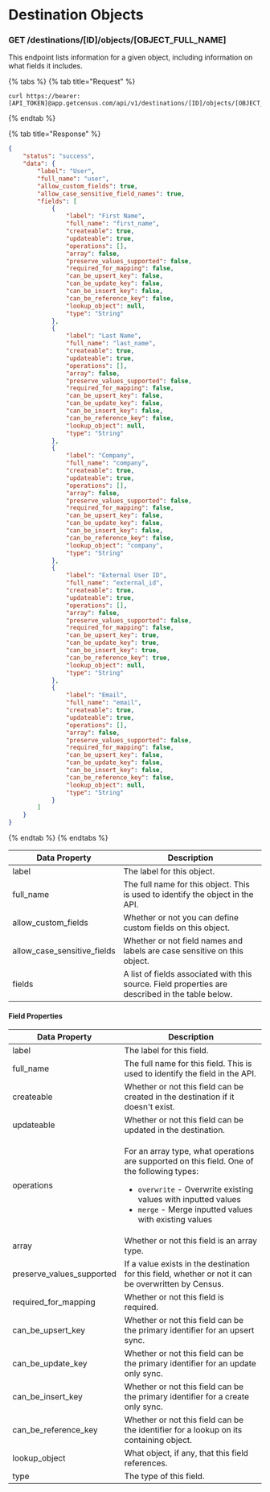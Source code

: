 # Destination Objects

### GET /destinations/\[ID]/objects/\[OBJECT\_FULL\_NAME]

This endpoint lists information for a given object, including information on what fields it includes.

{% tabs %}
{% tab title="Request" %}
```
curl https://bearer:[API_TOKEN]@app.getcensus.com/api/v1/destinations/[ID]/objects/[OBJECT_FULL_NAME]
```
{% endtab %}

{% tab title="Response" %}
```json
{
    "status": "success",
    "data": {
        "label": "User",
        "full_name": "user",
        "allow_custom_fields": true,
        "allow_case_sensitive_field_names": true,
        "fields": [
            {
                "label": "First Name",
                "full_name": "first_name",
                "createable": true,
                "updateable": true,
                "operations": [],
                "array": false,
                "preserve_values_supported": false,
                "required_for_mapping": false,
                "can_be_upsert_key": false,
                "can_be_update_key": false,
                "can_be_insert_key": false,
                "can_be_reference_key": false,
                "lookup_object": null,
                "type": "String"
            },
            {
                "label": "Last Name",
                "full_name": "last_name",
                "createable": true,
                "updateable": true,
                "operations": [],
                "array": false,
                "preserve_values_supported": false,
                "required_for_mapping": false,
                "can_be_upsert_key": false,
                "can_be_update_key": false,
                "can_be_insert_key": false,
                "can_be_reference_key": false,
                "lookup_object": null,
                "type": "String"
            },
            {
                "label": "Company",
                "full_name": "company",
                "createable": true,
                "updateable": true,
                "operations": [],
                "array": false,
                "preserve_values_supported": false,
                "required_for_mapping": false,
                "can_be_upsert_key": false,
                "can_be_update_key": false,
                "can_be_insert_key": false,
                "can_be_reference_key": false,
                "lookup_object": "company",
                "type": "String"
            },
            {
                "label": "External User ID",
                "full_name": "external_id",
                "createable": true,
                "updateable": true,
                "operations": [],
                "array": false,
                "preserve_values_supported": false,
                "required_for_mapping": false,
                "can_be_upsert_key": true,
                "can_be_update_key": true,
                "can_be_insert_key": true,
                "can_be_reference_key": true,
                "lookup_object": null,
                "type": "String"
            },
            {
                "label": "Email",
                "full_name": "email",
                "createable": true,
                "updateable": true,
                "operations": [],
                "array": false,
                "preserve_values_supported": false,
                "required_for_mapping": false,
                "can_be_upsert_key": false,
                "can_be_update_key": false,
                "can_be_insert_key": false,
                "can_be_reference_key": false,
                "lookup_object": null,
                "type": "String"
            }
        ]
    }
}
```
{% endtab %}
{% endtabs %}

| Data Property                  | Description                                                                                      |
| ------------------------------ | ------------------------------------------------------------------------------------------------ |
| label                          | The label for this object.                                                                       |
| full\_name                     | The full name for this object. This is used to identify the object in the API.                   |
| allow\_custom\_fields          | Whether or not you can define custom fields on this object.                                      |
| allow\_case\_sensitive\_fields | Whether or not field names and labels are case sensitive on this object.                         |
| fields                         | A list of fields associated with this source. Field properties are described in the table below. |



#### Field Properties

| Data Property               | Description                                                                                                                                                                                                                                                         |
| --------------------------- | ------------------------------------------------------------------------------------------------------------------------------------------------------------------------------------------------------------------------------------------------------------------- |
| label                       | The label for this field.                                                                                                                                                                                                                                           |
| full\_name                  | The full name for this field. This is used to identify the field in the API.                                                                                                                                                                                        |
| createable                  | Whether or not this field can be created in the destination if it doesn't exist.                                                                                                                                                                                    |
| updateable                  | Whether or not this field can be updated in the destination.                                                                                                                                                                                                        |
| operations                  | <p>For an array type, what operations are supported on this field. One of the following types:</p><ul><li><code>overwrite</code> - Overwrite existing values with inputted values</li><li><code>merge</code> - Merge inputted values with existing values</li></ul> |
| array                       | Whether or not this field is an array type.                                                                                                                                                                                                                         |
| preserve\_values\_supported | If a value exists in the destination for this field, whether or not it can be overwritten by Census.                                                                                                                                                                |
| required\_for\_mapping      | Whether or not this field is required.                                                                                                                                                                                                                              |
| can\_be\_upsert\_key        | Whether or not this field can be the primary identifier for an upsert sync.                                                                                                                                                                                         |
| can\_be\_update\_key        | Whether or not this field can be the primary identifier for an update only sync.                                                                                                                                                                                    |
| can\_be\_insert\_key        | Whether or not this field can be the primary identifier for a create only sync.                                                                                                                                                                                     |
| can\_be\_reference\_key     | Whether or not this field can be the identifier for a lookup on its containing object.                                                                                                                                                                              |
| lookup\_object              | What object, if any, that this field references.                                                                                                                                                                                                                    |
| type                        | The type of this field.                                                                                                                                                                                                                                             |

